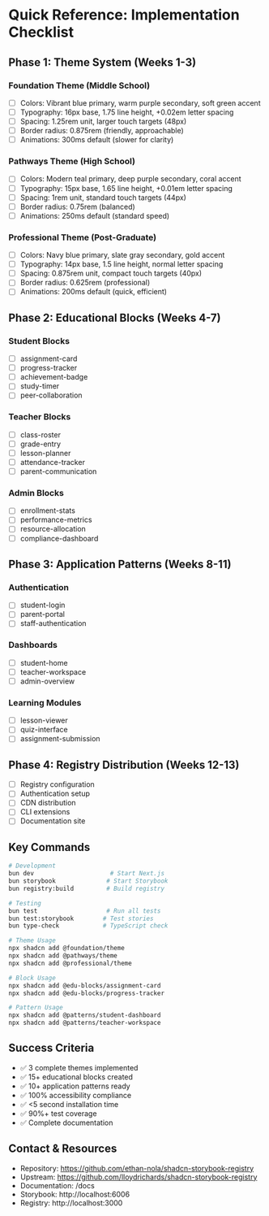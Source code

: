 # Quick Reference: Implementation Checklist

## Phase 1: Theme System (Weeks 1-3)
### Foundation Theme (Middle School)
- [ ] Colors: Vibrant blue primary, warm purple secondary, soft green accent
- [ ] Typography: 16px base, 1.75 line height, +0.02em letter spacing
- [ ] Spacing: 1.25rem unit, larger touch targets (48px)
- [ ] Border radius: 0.875rem (friendly, approachable)
- [ ] Animations: 300ms default (slower for clarity)

### Pathways Theme (High School)
- [ ] Colors: Modern teal primary, deep purple secondary, coral accent
- [ ] Typography: 15px base, 1.65 line height, +0.01em letter spacing  
- [ ] Spacing: 1rem unit, standard touch targets (44px)
- [ ] Border radius: 0.75rem (balanced)
- [ ] Animations: 250ms default (standard speed)

### Professional Theme (Post-Graduate)
- [ ] Colors: Navy blue primary, slate gray secondary, gold accent
- [ ] Typography: 14px base, 1.5 line height, normal letter spacing
- [ ] Spacing: 0.875rem unit, compact touch targets (40px)
- [ ] Border radius: 0.625rem (professional)
- [ ] Animations: 200ms default (quick, efficient)

## Phase 2: Educational Blocks (Weeks 4-7)
### Student Blocks
- [ ] assignment-card
- [ ] progress-tracker
- [ ] achievement-badge
- [ ] study-timer
- [ ] peer-collaboration

### Teacher Blocks
- [ ] class-roster
- [ ] grade-entry
- [ ] lesson-planner
- [ ] attendance-tracker
- [ ] parent-communication

### Admin Blocks
- [ ] enrollment-stats
- [ ] performance-metrics
- [ ] resource-allocation
- [ ] compliance-dashboard

## Phase 3: Application Patterns (Weeks 8-11)
### Authentication
- [ ] student-login
- [ ] parent-portal
- [ ] staff-authentication

### Dashboards
- [ ] student-home
- [ ] teacher-workspace
- [ ] admin-overview

### Learning Modules
- [ ] lesson-viewer
- [ ] quiz-interface
- [ ] assignment-submission

## Phase 4: Registry Distribution (Weeks 12-13)
- [ ] Registry configuration
- [ ] Authentication setup
- [ ] CDN distribution
- [ ] CLI extensions
- [ ] Documentation site

## Key Commands
```bash
# Development
bun dev                     # Start Next.js
bun storybook              # Start Storybook
bun registry:build         # Build registry

# Testing
bun test                   # Run all tests
bun test:storybook        # Test stories
bun type-check            # TypeScript check

# Theme Usage
npx shadcn add @foundation/theme
npx shadcn add @pathways/theme
npx shadcn add @professional/theme

# Block Usage
npx shadcn add @edu-blocks/assignment-card
npx shadcn add @edu-blocks/progress-tracker

# Pattern Usage
npx shadcn add @patterns/student-dashboard
npx shadcn add @patterns/teacher-workspace
```

## Success Criteria
- ✅ 3 complete themes implemented
- ✅ 15+ educational blocks created
- ✅ 10+ application patterns ready
- ✅ 100% accessibility compliance
- ✅ <5 second installation time
- ✅ 90%+ test coverage
- ✅ Complete documentation

## Contact & Resources
- Repository: https://github.com/ethan-nola/shadcn-storybook-registry
- Upstream: https://github.com/lloydrichards/shadcn-storybook-registry
- Documentation: /docs
- Storybook: http://localhost:6006
- Registry: http://localhost:3000
